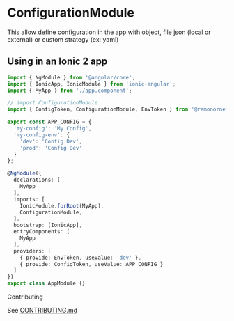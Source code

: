 # ConfigurationModule

This allow define configuration in the app with object, file json (local or external) or custom strategy (ex: yaml)

## Using  in an Ionic 2 app

```typescript
import { NgModule } from '@angular/core';
import { IonicApp, IonicModule } from 'ionic-angular';
import { MyApp } from './app.component';

// import ConfigurationModule
import { ConfigToken, ConfigurationModule, EnvToken } from '@ramonornela/configuration';

export const APP_CONFIG = {
  'my-config': 'My Config',
  'my-config-env': {
    'dev': 'Config Dev',
    'prod': 'Config Dev'
  }
};

@NgModule({
  declarations: [
    MyApp
  ],
  imports: [
    IonicModule.forRoot(MyApp),
    ConfigurationModule,
  ],
  bootstrap: [IonicApp],
  entryComponents: [
    MyApp
  ],
  providers: [
    { provide: EnvToken, useValue: 'dev' },
    { provide: ConfigToken, useValue: APP_CONFIG }
  ]
})
export class AppModule {}
```

Contributing

See [CONTRIBUTING.md](https://github.com/ramonornela/configuration/blob/master/.github/CONTRIBUTING.md)
